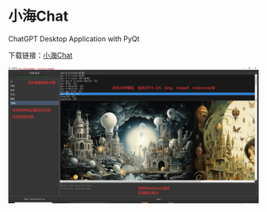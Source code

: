 # 小海Chat
ChatGPT Desktop Application with PyQt

下载链接：[小海Chat](https://fast.uc.cn/s/ef4e1d9259e04)

![效果展示](./demo.jpg)

